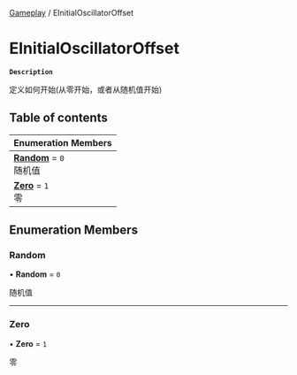 [Gameplay](../modules/Gameplay.Gameplay.md) / EInitialOscillatorOffset

# EInitialOscillatorOffset <Badge type="tip" text="Enumeration" />

**`Description`**

定义如何开始(从零开始，或者从随机值开始)

## Table of contents

| Enumeration Members                                                                  |
| :----------------------------------------------------------------------------------- |
| **[Random](Gameplay.Gameplay.EInitialOscillatorOffset.md#random)** = `0` <br> 随机值 |
| **[Zero](Gameplay.Gameplay.EInitialOscillatorOffset.md#zero)** = `1` <br> 零         |

## Enumeration Members

### Random

• **Random** = `0`

随机值

---

### Zero

• **Zero** = `1`

零
